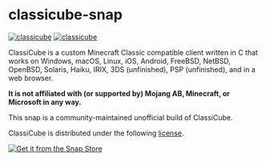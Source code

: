 # classicube-snap

[![classicube](https://snapcraft.io/classicube/badge.svg)](https://snapcraft.io/classicube)
[![classicube](https://snapcraft.io/classicube/trending.svg?name=0)](https://snapcraft.io/classicube)

ClassiCube is a custom Minecraft Classic compatible client written in C that works on Windows, macOS, Linux, iOS, Android, FreeBSD, NetBSD, OpenBSD, Solaris, Haiku, IRIX, 3DS (unfinished), PSP (unfinished), and in a web browser.

**It is not affiliated with (or supported by) Mojang AB, Minecraft, or Microsoft in any way.**

This snap is a community-maintained unofficial build of ClassiCube. 

ClassiCube is distributed under the following [license](https://github.com/UnknownShadow200/ClassiCube/blob/master/license.txt).

[![Get it from the Snap Store](https://snapcraft.io/static/images/badges/en/snap-store-black.svg)](https://snapcraft.io/classicube)
